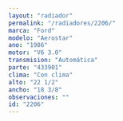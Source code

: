 ```yaml
---
layout: "radiador"
permalink: "/radiadores/2206/"
marca: "Ford"
modelo: "Aerostar"
ano: "1986"
motor: "V6 3.0"
transmision: "Automática"
parte: "433901"
clima: "Con clima"
alto: "22 1/2"
ancho: "18 3/8"
observaciones: ""
id: "2206"
---
```


